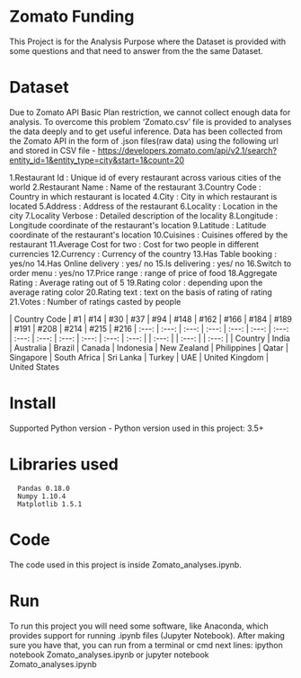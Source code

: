 # Zomato Funding
This Project is for the Analysis Purpose where the Dataset is provided with some questions and that need to answer from the
the same Dataset.

# Dataset
Due to Zomato API Basic Plan restriction, we cannot collect enough data for analysis. To overcome this problem ‘Zomato.csv’ file is provided to analyses the data deeply and to get useful inference.
Data has been collected from the Zomato API in the form of .json files(raw data) using the following url and stored in CSV file -
https://developers.zomato.com/api/v2.1/search?entity_id=1&entity_type=city&start=1&count=20

1.Restaurant Id : Unique id of every restaurant across various cities of the world
2.Restaurant Name : Name of the restaurant
3.Country Code : Country in which restaurant is located
4.City : City in which restaurant is located
5.Address : Address of the restaurant
6.Locality : Location in the city
7.Locality Verbose : Detailed description of the locality
8.Longitude : Longitude coordinate of the restaurant's location
9.Latitude : Latitude coordinate of the restaurant's location
10.Cuisines : Cuisines offered by the restaurant
11.Average Cost for two : Cost for two people in different currencies
12.Currency : Currency of the country
13.Has Table booking : yes/no
14.Has Online delivery : yes/ no
15.Is delivering : yes/ no
16.Switch to order menu : yes/no
17.Price range : range of price of food
18.Aggregate Rating : Average rating out of 5
19.Rating color : depending upon the average rating color
20.Rating text : text on the basis of rating of rating
21.Votes : Number of ratings casted by people

| Country Code | #1 | #14 | #30 | #37 | #94 | #148 | #162 | #166 | #184 | #189 | #191 | #208 | #214 | #215 | #216
| :---: | :---: | :---: | :---: | :---: | :---: | :---: | :---: | :---: | :---: | :---: | :---: | :---: | | :---: | | :---: | | :---: |
| Country | India | Australia | Brazil | Canada | Indonesia | New Zealand | Philippines | Qatar | Singapore | South Africa | Sri Lanka | Turkey | UAE | United Kingdom | United States

# Install
Supported Python version
     - Python version used in this project: 3.5+

# Libraries used
      Pandas 0.18.0
      Numpy 1.10.4
      Matplotlib 1.5.1

# Code
The code used in this project is inside Zomato_analyses.ipynb.

# Run
To run this project you will need some software, like Anaconda, which provides support for running .ipynb files (Jupyter Notebook).
After making sure you have that, you can run from a terminal or cmd next lines:
ipython notebook Zomato_analyses.ipynb or jupyter notebook Zomato_analyses.ipynb
